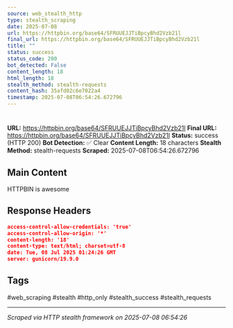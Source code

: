 ```yaml
---
source: web_stealth_http
type: stealth_scraping
date: 2025-07-08
url: https://httpbin.org/base64/SFRUUEJJTiBpcyBhd2Vzb21l
final_url: https://httpbin.org/base64/SFRUUEJJTiBpcyBhd2Vzb21l
title: ""
status: success
status_code: 200
bot_detected: False
content_length: 18
html_length: 18
stealth_method: stealth-requests
content_hash: 35afd02c6e7022a4
timestamp: 2025-07-08T06:54:26.672796
---
```


#

**URL:** https://httpbin.org/base64/SFRUUEJJTiBpcyBhd2Vzb21l
**Final URL:** https://httpbin.org/base64/SFRUUEJJTiBpcyBhd2Vzb21l
**Status:** success (HTTP 200)
**Bot Detection:** ✅ Clear
**Content Length:** 18 characters
**Stealth Method:** stealth-requests
**Scraped:** 2025-07-08T06:54:26.672796

## Main Content

HTTPBIN is awesome







## Response Headers

```json
access-control-allow-credentials: 'true'
access-control-allow-origin: '*'
content-length: '18'
content-type: text/html; charset=utf-8
date: Tue, 08 Jul 2025 01:24:26 GMT
server: gunicorn/19.9.0

```

## Tags

#web_scraping #stealth #http_only #stealth_success #stealth_requests

---
*Scraped via HTTP stealth framework on 2025-07-08 06:54:26*
